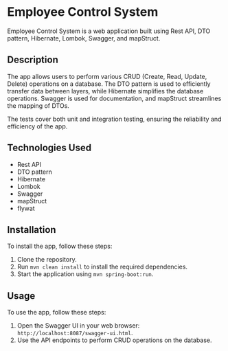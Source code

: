 
# Employee Control System<br>

Employee Control System is a web application built using Rest API, DTO pattern, Hibernate, Lombok, Swagger, and mapStruct.<br>

## Description<br>

The app allows users to perform various CRUD (Create, Read, Update, Delete) operations on a database. The DTO pattern is used to efficiently transfer data between layers, while Hibernate simplifies the database operations. Swagger is used for documentation, and mapStruct streamlines the mapping of DTOs.<br>

The tests cover both unit and integration testing, ensuring the reliability and efficiency of the app.<br>

## Technologies Used<br>

- Rest API<br>
- DTO pattern<br>
- Hibernate<br>
- Lombok<br>
- Swagger<br>
- mapStruct<br>
- flywat<br>

## Installation<br>

To install the app, follow these steps:<br>

1. Clone the repository.<br>
2. Run `mvn clean install` to install the required dependencies.<br>
3. Start the application using `mvn spring-boot:run`.<br>

## Usage<br>

To use the app, follow these steps:<br>

1. Open the Swagger UI in your web browser: `http://localhost:8087/swagger-ui.html`.<br>
2. Use the API endpoints to perform CRUD operations on the database.<br>
